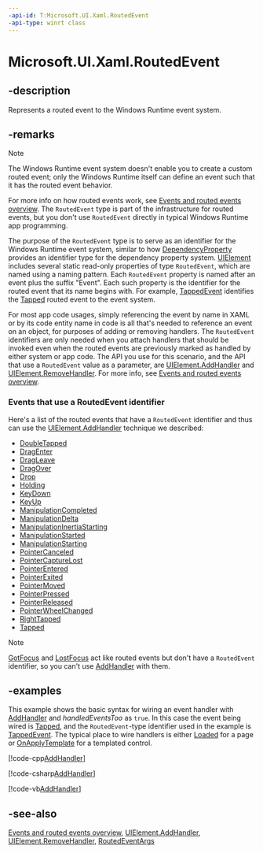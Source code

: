 ```yaml
---
-api-id: T:Microsoft.UI.Xaml.RoutedEvent
-api-type: winrt class
---
```


<!-- Class syntax.
public class RoutedEvent : Microsoft.UI.Xaml.IRoutedEvent
-->

# Microsoft.UI.Xaml.RoutedEvent

## -description

Represents a routed event to the Windows Runtime event system.

## -remarks

> [!NOTE]
> The Windows Runtime event system doesn't enable you to create a custom routed event; only the Windows Runtime itself can define an event such that it has the routed event behavior.

For more info on how routed events work, see [Events and routed events overview](/windows/uwp/xaml-platform/events-and-routed-events-overview). The `RoutedEvent` type is part of the infrastructure for routed events, but you don't use `RoutedEvent` directly in typical Windows Runtime app programming.

The purpose of the `RoutedEvent` type is to serve as an identifier for the Windows Runtime event system, similar to how [DependencyProperty](dependencyproperty.md) provides an identifier type for the dependency property system. [UIElement](uielement.md) includes several static read-only properties of type `RoutedEvent`, which are named using a naming pattern. Each `RoutedEvent` property is named after an event plus the suffix "Event". Each such property is the identifier for the routed event that its name begins with. For example, [TappedEvent](uielement_tappedevent.md) identifies the [Tapped](uielement_tapped.md) routed event to the event system.

For most app code usages, simply referencing the event by name in XAML or by its code entity name in code is all that's needed to reference an event on an object, for purposes of adding or removing handlers. The `RoutedEvent` identifiers are only needed when you attach handlers that should be invoked even when the routed events are previously marked as handled by either system or app code. The API you use for this scenario, and the API that use a `RoutedEvent` value as a parameter, are [UIElement.AddHandler](uielement_addhandler_1350394113.md) and [UIElement.RemoveHandler](uielement_removehandler_159066471.md). For more info, see [Events and routed events overview](/windows/uwp/xaml-platform/events-and-routed-events-overview).

### Events that use a RoutedEvent identifier

Here's a list of the routed events that have a `RoutedEvent` identifier and thus can use the [UIElement.AddHandler](uielement_addhandler_1350394113.md) technique we described:

+ [DoubleTapped](uielement_doubletapped.md)
+ [DragEnter](uielement_dragenter.md)
+ [DragLeave](uielement_dragleave.md)
+ [DragOver](uielement_dragover.md)
+ [Drop](uielement_drop.md)
+ [Holding](uielement_holding.md)
+ [KeyDown](uielement_keydown.md)
+ [KeyUp](uielement_keyup.md)
+ [ManipulationCompleted](uielement_manipulationcompleted.md)
+ [ManipulationDelta](uielement_manipulationdelta.md)
+ [ManipulationInertiaStarting](uielement_manipulationinertiastarting.md)
+ [ManipulationStarted](uielement_manipulationstarted.md)
+ [ManipulationStarting](uielement_manipulationstarting.md)
+ [PointerCanceled](uielement_pointercanceled.md)
+ [PointerCaptureLost](uielement_pointercapturelost.md)
+ [PointerEntered](uielement_pointerentered.md)
+ [PointerExited](uielement_pointerexited.md)
+ [PointerMoved](uielement_pointermoved.md)
+ [PointerPressed](uielement_pointerpressed.md)
+ [PointerReleased](uielement_pointerreleased.md)
+ [PointerWheelChanged](uielement_pointerwheelchanged.md)
+ [RightTapped](uielement_righttapped.md)
+ [Tapped](uielement_tapped.md)

> [!NOTE]
> [GotFocus](uielement_gotfocus.md) and [LostFocus](uielement_lostfocus.md) act like routed events but don't have a `RoutedEvent` identifier, so you can't use [AddHandler](uielement_addhandler_1350394113.md) with them.

## -examples

This example shows the basic syntax for wiring an event handler with [AddHandler](uielement_addhandler_1350394113.md) and *handledEventsToo* as `true`. In this case the event being wired is [Tapped](uielement_tapped.md), and the `RoutedEvent`-type identifier used in the example is [TappedEvent](uielement_tappedevent.md). The typical place to wire handlers is either [Loaded](frameworkelement_loaded.md) for a page or [OnApplyTemplate](frameworkelement_onapplytemplate_1955470198.md) for a templated control.

[!code-cpp[AddHandler](../microsoft.ui.xaml/code/BaseElementEvents/cpp/BasicPage.xaml.cpp#SnippetAddHandler)]

[!code-csharp[AddHandler](../microsoft.ui.xaml/code/BaseElementEvents/csharp/BasicPage1.xaml.cs#SnippetAddHandler)]

[!code-vb[AddHandler](../microsoft.ui.xaml/code/BaseElementEvents/vbnet/MainPage.xaml.vb#SnippetAddHandler)]

## -see-also

[Events and routed events overview](/windows/uwp/xaml-platform/events-and-routed-events-overview), [UIElement.AddHandler](uielement_addhandler_1350394113.md), [UIElement.RemoveHandler](uielement_removehandler_159066471.md), [RoutedEventArgs](routedeventargs.md)
